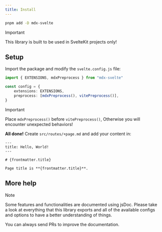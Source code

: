 ```yaml
---
title: Install
---
```


```bash
pnpm add -D mdx-svelte
```

> [!IMPORTANT]
> This library is built to be used in SvelteKit projects only!

## Setup

Import the package and modify the `svelte.config.js` file:

```ts
import { EXTENSIONS, mdxPreprocess } from "mdx-svelte"

const config = {
    extensions: EXTENSIONS,
    preprocess: [mdxPreprocess(), vitePreprocess()],
}
```

> [!IMPORTANT]
> Place `mdxPreprocess()` before `vitePreprocess()`, Otherwise you will encounter unexpected behaviors!

**All done!** Create `src/routes/+page.md` and add your content in:

<!-- prettier-ignore -->
```svelte
---
title: Hello, World!
---

# {frontmatter.title}

Page title is **{frontmatter.title}**.
```

## More help

> [!NOTE]
> Some features and functionalities are documented using jsDoc. Please take a look at everything that this library exports and all of the available configs and options to have a better understanding of things.

You can always send PRs to improve the documentation.
